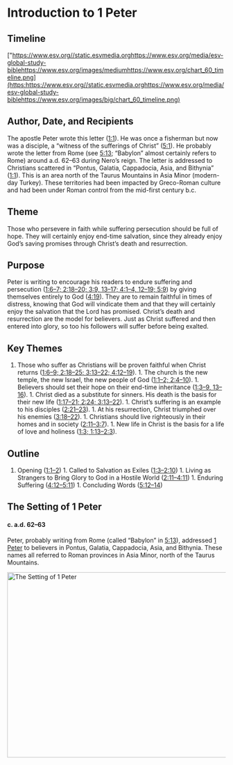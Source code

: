 
# Introduction to 1 Peter

## Timeline
["https://www.esv.org//static.esvmedia.orghttps://www.esv.org/media/esv-global-study-biblehttps://www.esv.org/images/mediumhttps://www.esv.org/chart_60_timeline.png](https:https://www.esv.org//static.esvmedia.orghttps://www.esv.org/media/esv-global-study-biblehttps://www.esv.org/images/big/chart_60_timeline.png)

## Author, Date, and Recipients

The apostle Peter wrote this letter ([1:1](https://www.esv.org/1+Peter+1%3A1/)). He was once a fisherman but now was a disciple, a “witness of the sufferings of Christ” ([5:1](https://www.esv.org/1+Peter+5%3A1/)). He probably wrote the letter from Rome (see [5:13](https://www.esv.org/1+Peter+5%3A13/); “Babylon” almost certainly refers to Rome) around a.d. 62–63 during Nero’s reign. The letter is addressed to Christians scattered in “Pontus, Galatia, Cappadocia, Asia, and Bithynia” ([1:1](https://www.esv.org/1+Peter+1%3A1/)). This is an area north of the Taurus Mountains in Asia Minor (modern-day Turkey). These territories had been impacted by Greco-Roman culture and had been under Roman control from the mid-first century b.c.

## Theme

Those who persevere in faith while suffering persecution should be full of hope. They will certainly enjoy end-time salvation, since they already enjoy God’s saving promises through Christ’s death and resurrection.

## Purpose

Peter is writing to encourage his readers to endure suffering and persecution ([1:6–7; 2:18–20; 3:9, 13–17; 4:1–4, 12–19; 5:9](https://www.esv.org/1+Peter+1%3A6%E2%80%937%2C+2%3A18%E2%80%9320%2C+3%3A9%2C+3%3A13%E2%80%9317%2C+4%3A1%E2%80%934%2C+4%3A12%E2%80%9319%2C+5%3A9/)) by giving themselves entirely to God ([4:19](https://www.esv.org/1+Peter+4%3A19/)). They are to remain faithful in times of distress, knowing that God will vindicate them and that they will certainly enjoy the salvation that the Lord has promised. Christ’s death and resurrection are the model for believers. Just as Christ suffered and then entered into glory, so too his followers will suffer before being exalted.

## Key Themes
1. Those who suffer as Christians will be proven faithful when Christ returns ([1:6–9; 2:18–25; 3:13–22; 4:12–19](https://www.esv.org/1+Peter+1%3A6%E2%80%939%2C+2%3A18%E2%80%9325%2C+3%3A13%E2%80%9322%2C+4%3A12%E2%80%9319/)). 1. The church is the new temple, the new Israel, the new people of God ([1:1–2; 2:4–10](https://www.esv.org/1+Peter+1%3A1%E2%80%932%2C+2%3A4%E2%80%9310/)). 1. Believers should set their hope on their end-time inheritance ([1:3–9, 13–16](https://www.esv.org/1+Peter+1%3A3%E2%80%939%2C+1%3A13%E2%80%9316/)). 1. Christ died as a substitute for sinners. His death is the basis for their new life ([1:17–21; 2:24; 3:13–22](https://www.esv.org/1+Peter+1%3A17%E2%80%9321%2C+2%3A24%2C+3%3A13%E2%80%9322/)). 1. Christ’s suffering is an example to his disciples ([2:21–23](https://www.esv.org/1+Peter+2%3A21%E2%80%9323/)). 1. At his resurrection, Christ triumphed over his enemies ([3:18–22](https://www.esv.org/1+Peter+3%3A18%E2%80%9322/)). 1. Christians should live righteously in their homes and in society ([2:11–3:7](https://www.esv.org/1+Peter+2%3A11%E2%80%933%3A7/)). 1. New life in Christ is the basis for a life of love and holiness ([1:3; 1:13–2:3](https://www.esv.org/1+Peter+1%3A3%2C+1%3A13%E2%80%932%3A3/)). 
## Outline
1. Opening ([1:1–2](https://www.esv.org/1+Peter+1%3A1%E2%80%932/)) 1. Called to Salvation as Exiles ([1:3–2:10](https://www.esv.org/1+Peter+1%3A3%E2%80%932%3A10/)) 1. Living as Strangers to Bring Glory to God in a Hostile World ([2:11–4:11](https://www.esv.org/1+Peter+2%3A11%E2%80%934%3A11/)) 1. Enduring Suffering ([4:12–5:11](https://www.esv.org/1+Peter+4%3A12%E2%80%935%3A11/)) 1. Concluding Words ([5:12–14](https://www.esv.org/1+Peter+5%3A12%E2%80%9314/)) 
## The Setting of 1 Peter

#### c. a.d. 62–63

Peter, probably writing from Rome (called “Babylon” in [5:13](https://www.esv.org/1+Peter+5%3A13/)), addressed [1 Peter](https://www.esv.org/1+Peter+1%3A1%E2%80%935%3A14/) to believers in Pontus, Galatia, Cappadocia, Asia, and Bithynia. These names all referred to Roman provinces in Asia Minor, north of the Taurus Mountains.

 [ <img src="https:https://www.esv.org//static.esvmedia.orghttps://www.esv.org/media/esv-global-study-biblehttps://www.esv.org/images/mediumhttps://www.esv.org/map_60_01.jpg" alt="The Setting of 1 Peter" width="700" height="426"/> ](https:https://www.esv.org//static.esvmedia.orghttps://www.esv.org/media/esv-global-study-biblehttps://www.esv.org/images/big/map_60_01.jpg) 

